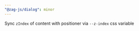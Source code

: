 ```yaml
---
"@zag-js/dialog": minor
---
```


Sync `zIndex` of content with positioner via `--z-index` css variable

